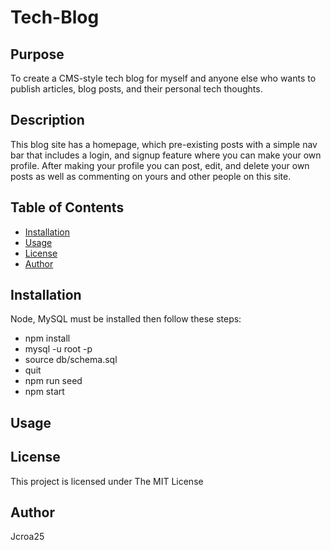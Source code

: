 # Tech-Blog

## Purpose

To create a CMS-style tech blog for myself and anyone else who wants to publish articles, blog posts, and their personal tech thoughts.

## Description

This blog site has a homepage, which pre-existing posts with a simple nav bar that includes a login, and signup feature where you can make your own profile. After making your profile you can post, edit, and delete your own posts as well as commenting on yours and other people on this site.

## Table of Contents

- [Installation](#installation)
- [Usage](#usage)
- [License](#license)
- [Author](#author)

## Installation

Node, MySQL must be installed then follow these steps: 

- npm install
- mysql -u root -p  
- source db/schema.sql  
- quit
- npm run seed  
- npm start

## Usage



## License

This project is licensed under The MIT License

## Author

Jcroa25
